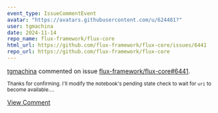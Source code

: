 ```yaml
---
event_type: IssueCommentEvent
avatar: "https://avatars.githubusercontent.com/u/624481?"
user: tgmachina
date: 2024-11-14
repo_name: flux-framework/flux-core
html_url: https://github.com/flux-framework/flux-core/issues/6441
repo_url: https://github.com/flux-framework/flux-core
---
```


<a href='https://github.com/tgmachina' target='_blank'>tgmachina</a> commented on issue <a href='https://github.com/flux-framework/flux-core/issues/6441' target='_blank'>flux-framework/flux-core#6441</a>.

<small>Thanks for confirming. I'll modify the notebook's pending state check to wait for `uri` to become available....</small>

<a href='https://github.com/flux-framework/flux-core/issues/6441' target='_blank'>View Comment</a>